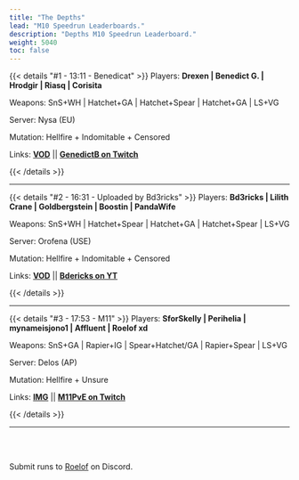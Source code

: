 ```yaml
---
title: "The Depths"
lead: "M10 Speedrun Leaderboards."
description: "Depths M10 Speedrun Leaderboard."
weight: 5040
toc: false
---
```

{{< details "#1 - 13:11 - Benedicat" >}}
Players: **Drexen | Benedict G. | Hrodgir | Riasq | Corisita**

Weapons: SnS+WH | Hatchet+GA | Hatchet+Spear | Hatchet+GA | LS+VG

Server: Nysa (EU)

Mutation: Hellfire + Indomitable + Censored

Links: **<a href="https://www.youtube.com/watch?v=x8oNOUMBZE0" target="_blank">VOD</a>** || **<a href="https://twitch.tv/genedictb" target="_blank">GenedictB on Twitch</a>**

{{< /details >}}

---

{{< details "#2 - 16:31 - Uploaded by Bd3ricks" >}}
Players: **Bd3ricks | Lilith Crane | Goldbergstein | Boostin | PandaWife**

Weapons: SnS+WH | Hatchet+Spear | Hatchet+GA | Hatchet+Spear | LS+VG

Server: Orofena (USE)

Mutation: Hellfire + Indomitable + Censored

Links: **<a href="https://www.youtube.com/watch?v=V8UvUZyM8As" target="_blank">VOD</a>** || **<a href="https://www.youtube.com/user/MrBdericks" target="_blank">Bdericks on YT</a>**

{{< /details >}}

---



{{< details "#3 - 17:53 - M11" >}}
Players: **SforSkelly | Perihelia | mynameisjono1 | Affluent | Roelof xd**

Weapons: SnS+GA | Rapier+IG | Spear+Hatchet/GA | Rapier+Spear | LS+VG

Server: Delos (AP)

Mutation: Hellfire + Unsure

Links: **<a href="https://imgur.com/a/NAxcPEu" target="_blank">IMG</a>** || **<a href="https://twitch.tv/M11PvE" target="_blank">M11PvE on Twitch</a>**

{{< /details >}}

---


<br>
<br>

Submit runs to <a href="https://discord.com/users/144300697230376960" target="_blank">Roelof</a> on Discord.